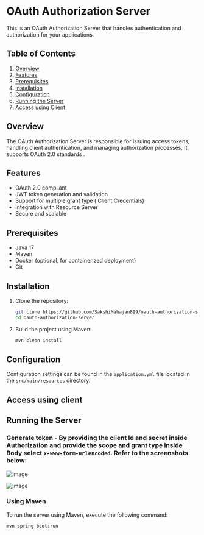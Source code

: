 # OAuth Authorization Server

This is an OAuth Authorization Server that handles authentication and authorization for your applications.

## Table of Contents

1. [Overview](#overview)
2. [Features](#features)
3. [Prerequisites](#prerequisites)
4. [Installation](#installation)
5. [Configuration](#configuration)
6. [Running the Server](#running-the-server)
7. [Access using Client](#access-using-client)

## Overview

The OAuth Authorization Server is responsible for issuing access tokens, handling client authentication, and managing authorization processes. It supports OAuth 2.0 standards .

## Features

- OAuth 2.0 compliant
- JWT token generation and validation
- Support for multiple grant type ( Client Credentials)
- Integration with Resource Server
- Secure and scalable

## Prerequisites

- Java 17 
- Maven 
- Docker (optional, for containerized deployment)
- Git

## Installation

1. Clone the repository:

    ```sh
    git clone https://github.com/SakshiMahajan899/oauth-authorization-server.git
    cd oauth-authorization-server
    ```

2. Build the project using Maven:

    ```sh
    mvn clean install
    ```

## Configuration

Configuration settings can be found in the `application.yml` file located in the `src/main/resources` directory. 

## Access using client

## Running the Server
### Generate token - By providing the client Id and secret inside Authorization and provide the scope and grant type inside Body select `x-www-form-urlencoded`. Refer to the screenshots below:

![image](https://github.com/user-attachments/assets/232d93f8-6e07-495c-8e51-27244a328059)

![image](https://github.com/user-attachments/assets/c379459f-46dd-4a83-9618-3cf58a0434a8)

### Using Maven

To run the server using Maven, execute the following command:

```sh
mvn spring-boot:run







